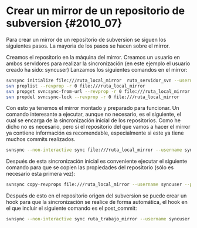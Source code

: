 # Crear un mirror de un repositorio de subversion {#2010_07}

Para crear un mirror de un repositorio de subversion se siguen los siguientes pasos.
La mayoria de los pasos se hacen sobre el mirror.

Creamos el repositorio en la máquina del mirror.
Creamos un usuario en ambos servidores para realizar la sincronización (en este ejemplo el usuario creado ha sido: syncuser)
Lanzamos los siguientes comandos en el mirror:

``` bash
svnsync initialize file:///ruta_local_mirror  ruta_servidor_svn --username syncuser --password syncuser
svn proplist --revprop -r 0 file:///ruta_local_mirror
svn propget svn:sync-from-url --revprop -r 0 file:///ruta_local_mirror
svn propdel svn:sync-lock --revprop -r 0 file:///ruta_local_mirror
```

Con esto ya tenemos el mirror montado y preparado para funcionar. Un comando interesante a ejecutar, aunque no necesario, es el siguiente, el cual se encarga de la sincronización inicial de los repositorios. Como he dicho no es necesario, pero si el repositorio del que vamos a hacer el mirror ya contiene información es recomendable, especialmente si este ya tiene muchos commits realizados.
``` bash
svnsync --non-interactive sync file:///ruta_local_mirror --username syncuser --password syncuser
```
Después de esta sincronización inicial es conveniente ejecutar el siguiente comando para que se copien las propiedades del repositorio (sólo es necesario esta primera vez):
``` bash
svnsync copy-revprops file:///ruta_local_mirror --username syncuser --password syncuser
```

Después de esto en el repositorio origen del subversion se puede crear un hook para que la sincronización se realice de forma automática, el hook en el que incluir el siguiente comando es el post_commit:
``` bash
svnsync --non-interactive sync ruta_trabajo_mirror --username syncuser --password syncuser
```
